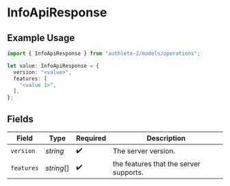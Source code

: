 # InfoApiResponse

## Example Usage

```typescript
import { InfoApiResponse } from "authlete-2/models/operations";

let value: InfoApiResponse = {
  version: "<value>",
  features: [
    "<value 1>",
  ],
};
```

## Fields

| Field                                  | Type                                   | Required                               | Description                            |
| -------------------------------------- | -------------------------------------- | -------------------------------------- | -------------------------------------- |
| `version`                              | *string*                               | :heavy_check_mark:                     | The server version.                    |
| `features`                             | *string*[]                             | :heavy_check_mark:                     | the features that the server supports. |